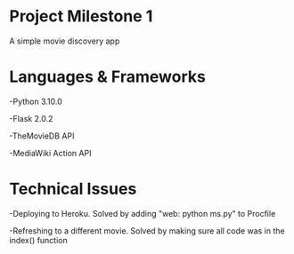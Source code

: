 # Project Milestone 1

A simple movie discovery app


# Languages & Frameworks

-Python 3.10.0

-Flask 2.0.2

-TheMovieDB API

-MediaWiki Action API


# Technical Issues

-Deploying to Heroku. Solved by adding "web: python ms.py" to Procfile

-Refreshing to a different movie. Solved by making sure all code was in the index() function

